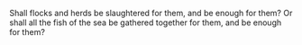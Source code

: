 Shall flocks and herds be slaughtered for them, and be enough for them? Or shall all the fish of the sea be gathered together for them, and be enough for them?
